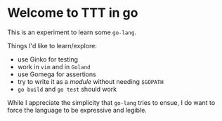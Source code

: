 # Welcome to TTT in go

This is an experiment to learn some `go-lang`.

Things I'd like to learn/explore:
 * use Ginko for testing
 * work in `vim` and in `Goland`
 * use Gomega for assertions
 * try to write it as a _module_ without needing `$GOPATH`
 * `go build` and `go test` should work

While I appreciate the simplicity that `go-lang` tries to ensue, I do want to force the language to be expressive and legible.

